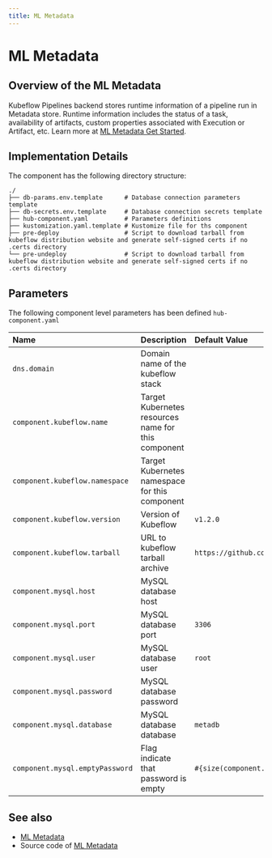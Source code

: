 ```yaml
---
title: ML Metadata
---
```

# ML Metadata

## Overview of the ML Metadata

Kubeflow Pipelines backend stores runtime information of a pipeline run in Metadata store. Runtime information includes the status of a task, availability of artifacts, custom properties associated with Execution or Artifact, etc. Learn more at [ML Metadata Get Started](https://github.com/google/ml-metadata/blob/master/g3doc/get_started.md).

## Implementation Details

The component has the following directory structure:

```text
./
├── db-params.env.template      # Database connection parameters template
├── db-secrets.env.template     # Database connection secrets template
├── hub-component.yaml          # Parameters definitions
├── kustomization.yaml.template # Kustomize file for ths component
├── pre-deploy                  # Script to download tarball from kubeflow distribution website and generate self-signed certs if no .certs directory
└── pre-undeploy                # Script to download tarball from kubeflow distribution website and generate self-signed certs if no .certs directory
```

## Parameters

The following component level parameters has been defined `hub-component.yaml`

| Name | Description | Default Value |
| :--- | :---        | :---          |
| `dns.domain` | Domain name of the kubeflow stack | |
| `component.kubeflow.name` | Target Kubernetes resources name for this component | |
| `component.kubeflow.namespace` | Target Kubernetes namespace for this component | |
| `component.kubeflow.version` | Version of Kubeflow | `v1.2.0` |
| `component.kubeflow.tarball` | URL to kubeflow tarball archive | `https://github.com/kubeflow/manifests/archive/${component.kubeflow.version}.tar.gz` |
| `component.mysql.host` | MySQL database host | |
| `component.mysql.port` | MySQL database port | `3306` |
| `component.mysql.user` | MySQL database user | `root` |
| `component.mysql.password` | MySQL database password | |
| `component.mysql.database` | MySQL database database | `metadb` |
| `component.mysql.emptyPassword` | Flag indicate that password is empty | `#{size(component.mysql.password) == 0}` |

## See also

- [ML Metadata](https://www.kubeflow.org/docs/components/pipelines/concepts/metadata/)
- Source code of [ML Metadata](https://github.com/google/ml-metadata)
